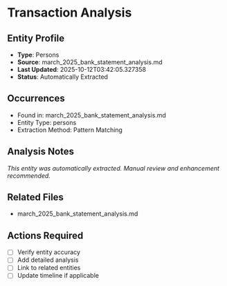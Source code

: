 # Transaction Analysis

## Entity Profile
- **Type**: Persons
- **Source**: march_2025_bank_statement_analysis.md
- **Last Updated**: 2025-10-12T03:42:05.327358
- **Status**: Automatically Extracted

## Occurrences
- Found in: march_2025_bank_statement_analysis.md
- Entity Type: persons
- Extraction Method: Pattern Matching

## Analysis Notes
*This entity was automatically extracted. Manual review and enhancement recommended.*

## Related Files
- march_2025_bank_statement_analysis.md

## Actions Required
- [ ] Verify entity accuracy
- [ ] Add detailed analysis
- [ ] Link to related entities
- [ ] Update timeline if applicable
